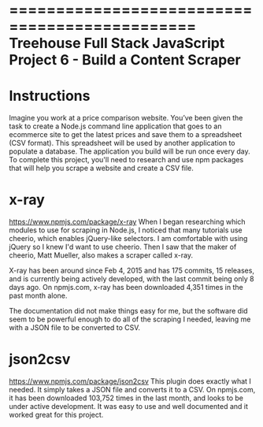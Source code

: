 ==============================================
Treehouse Full Stack JavaScript
Project 6 - Build a Content Scraper
==============================================

Instructions
=====
Imagine you work at a price comparison website. You’ve been given the task to create a Node.js command line application that goes to an ecommerce site to get the latest prices and save them to a spreadsheet (CSV format). This spreadsheet will be used by another application to populate a database. The application you build will be run once every day. To complete this project, you'll need to research and use npm packages that will help you scrape a website and create a CSV file.

x-ray
===========
https://www.npmjs.com/package/x-ray
When I began researching which modules to use for scraping in Node.js, I noticed that many tutorials use cheerio, which enables jQuery-like selectors. I am comfortable with using jQuery so I knew I'd want to use cheerio. Then I saw that the maker of cheerio, Matt Mueller, also makes a scraper called x-ray.

X-ray has been around since Feb 4, 2015 and has 175 commits, 15 releases, and is currently being actively developed, with the last commit being only 8 days ago. On npmjs.com, x-ray has been downloaded 4,351 times in the past month alone.

The documentation did not make things easy for me, but the software did seem to be powerful enough to do all of the scraping I needed, leaving me with a JSON file to be converted to CSV.

json2csv
========
https://www.npmjs.com/package/json2csv
This plugin does exactly what I needed. It simply takes a JSON file and converts it to a CSV. On npmjs.com, it has been downloaded 103,752 times in the last month, and looks to be under active development. It was easy to use and well documented and it worked great for this project.
